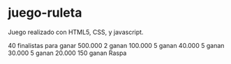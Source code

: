# juego-ruleta

Juego realizado con HTML5, CSS, y javascript.

40 finalistas para ganar 500.000
2 ganan 100.000
5 ganan 40.000
5 ganan 30.000
5 ganan 20.000
150 ganan Raspa
